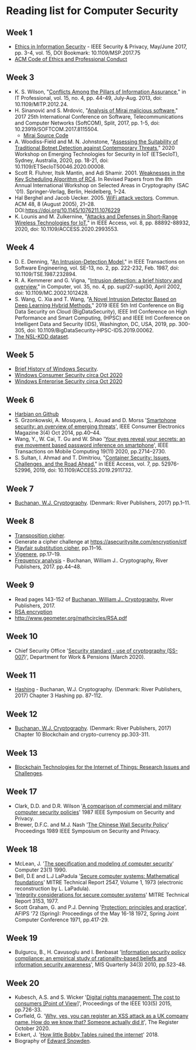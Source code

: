 # Reading list for Computer Security

## Week 1

- [Ethics in Information Security](https://www.computer.org/csdl/magazine/sp/2017/03/msp2017030003/13rRUILc8dI) - IEEE Security & Privacy, May/June 2017, pp. 3-4, vol. 15, DOI Bookmark: 10.1109/MSP.2017.75
- [ACM Code of Ethics and Professional Conduct](https://ethics.acm.org/)

## Week 3

- K. S. Wilson, "[Conflicts Among the Pillars of Information Assurance](https://ieeexplore.ieee.org/document/6152082)," in IT Professional, vol. 15, no. 4, pp. 44-49, July-Aug. 2013, doi: 10.1109/MITP.2012.24.
- H. Sinanović and S. Mrdovic, "[Analysis of Mirai malicious software](https://ieeexplore.ieee.org/document/8115504)," 2017 25th International Conference on Software, Telecommunications and Computer Networks (SoftCOM), Split, 2017, pp. 1-5, doi: 10.23919/SOFTCOM.2017.8115504.
  - [Mirai Source Code](https://github.com/jgamblin/Mirai-Source-Code)
- A. Woodiss-Field and M. N. Johnstone, "[Assessing the Suitability of Traditional Botnet Detection against Contemporary Threats](https://ieeexplore.ieee.org/document/9097759)," 2020 Workshop on Emerging Technologies for Security in IoT (ETSecIoT), Sydney, Australia, 2020, pp. 18-21, doi: 10.1109/ETSecIoT50046.2020.00008.
- Scott R. Fluhrer, Itsik Mantin, and Adi Shamir. 2001. [Weaknesses in the Key Scheduling Algorithm of RC4](https://dl.acm.org/doi/10.5555/646557.694759). In Revised Papers from the 8th Annual International Workshop on Selected Areas in Cryptography (SAC '01). Springer-Verlag, Berlin, Heidelberg, 1–24.
- Hal Berghel and Jacob Uecker. 2005. [WiFi attack vectors](https://dl.acm.org/doi/10.1145/1076211.1076229). Commun. ACM 48, 8 (August 2005), 21–28. DOI:https://doi.org/10.1145/1076211.1076229
- K. Lounis and M. Zulkernine, "[Attacks and Defenses in Short-Range Wireless Technologies for IoT](https://ieeexplore.ieee.org/abstract/document/9090905)," in IEEE Access, vol. 8, pp. 88892-88932, 2020, doi: 10.1109/ACCESS.2020.2993553.

## Week 4

- D. E. Denning, "[An Intrusion-Detection Model](https://ieeexplore.ieee.org/document/1702202)," in IEEE Transactions on Software Engineering, vol. SE-13, no. 2, pp. 222-232, Feb. 1987, doi: 10.1109/TSE.1987.232894.
- R. A. Kemmerer and G. Vigna, "[Intrusion detection: a brief history and overview](https://ieeexplore.ieee.org/document/1012428)," in Computer, vol. 35, no. 4, pp. supl27-supl30, April 2002, doi: 10.1109/MC.2002.1012428.
- S. Wang, C. Xia and T. Wang, "[A Novel Intrusion Detector Based on Deep Learning Hybrid Methods](https://ieeexplore.ieee.org/document/8819467)," 2019 IEEE 5th Intl Conference on Big Data Security on Cloud (BigDataSecurity), IEEE Intl Conference on High Performance and Smart Computing, (HPSC) and IEEE Intl Conference on Intelligent Data and Security (IDS), Washington, DC, USA, 2019, pp. 300-305, doi: 10.1109/BigDataSecurity-HPSC-IDS.2019.00062.
- [The NSL-KDD dataset](https://www.unb.ca/cic/datasets/nsl.html).

## Week 5

- [Brief History of Windows Security](https://web.archive.org/web/20201007124103/https://resources.infosecinstitute.com/category/certifications-training/securing-windows-ten/windows-ten-security/windows-os-security-brief-history/).
- [Windows Consumer Security circa Oct 2020](https://web.archive.org/web/20201001021650/https://www.microsoft.com/en-us/windows/comprehensive-security)
- [Windows Enterprise Security circa Oct 2020](https://web.archive.org/web/20200611221008/https://docs.microsoft.com/en-us/windows/security/)

## Week 6

- [Harbian on Github](https://github.com/hardenedlinux/harbian-audit)
- S. Grzonkowski, A. Mosquera, L. Aouad and D. Morss '[Smartphone security: an overview of emerging threats](https://ieeexplore.ieee.org/document/6914660/)', IEEE Consumer Electronics Magazine 3(4) Oct 2014, pp.40–44.
- Wang, Y., W. Cai, T. Gu and W. Shao '[Your eyes reveal your secrets: an eye movement based password inference on smartphone](https://ieeexplore.ieee.org/document/8798759)', IEEE Transactions on Mobile Computing 19(11) 2020, pp.2714–2730.
- S. Sultan, I. Ahmad and T. Dimitriou, "[Container Security: Issues, Challenges, and the Road Ahead](https://ieeexplore.ieee.org/document/8693491)," in IEEE Access, vol. 7, pp. 52976-52996, 2019, doi: 10.1109/ACCESS.2019.2911732.

## Week 7

- [Buchanan, W.J. Cryptography](https://ebookcentral.proquest.com/lib/londonww/detail.action?docID=5050193). (Denmark: River Publishers, 2017) pp.1–11.

## Week 8

- [Transposition cipher](https://en.wikipedia.org/wiki/Transposition_cipher).
- Generate a cipher challenge at https://asecuritysite.com/encryption/ctf
- [Playfair substitution cipher](https://ebookcentral.proquest.com/lib/londonww/detail.action?docID=5050193), pp.11–16.
- [Vigenere](https://ebookcentral.proquest.com/lib/londonww/detail.action?docID=5050193), pp.17–19.
- [Frequency analysis](https://ebookcentral.proquest.com/lib/londonww/detail.action?docID=5050193) - Buchanan, William J.. Cryptography, River Publishers, 2017. pp.44–48.

## Week 9

- Read pages 143-152 of [Buchanan, William J.. Cryptography](https://ebookcentral.proquest.com/lib/londonww/detail.action?docID=5050193), River Publishers, 2017.
- [RSA encryption](https://brilliant.org/wiki/rsa-encryption/)
- http://www.geometer.org/mathcircles/RSA.pdf

## Week 10

- Chief Security Office '[Security standard - use of cryptography (SS-007)](https://assets.publishing.service.gov.uk/government/uploads/system/uploads/attachment_data/file/882760/dwp-ss007-security-standard-use-of-cryptography-v1.1.pdf)', Department for Work & Pensions (March 2020).

## Week 11

- [Hashing](https://ebookcentral.proquest.com/lib/londonww/detail.action?docID=5050193) - Buchanan, W.J. Cryptography. (Denmark: River Publishers, 2017) Chapter 3 Hashing pp. 87-112.

## Week 12

- [Buchanan, W.J. Cryptography](https://ebookcentral.proquest.com/lib/londonww/detail.action?docID=5050193). (Denmark: River Publishers, 2017) Chapter 10 Blockchain and crypto-currency pp.303-311.

## Week 13

- [Blockchain Technologies for the Internet of Things: Research Issues and Challenges](https://ieeexplore.ieee.org/document/8543246).

## Week 17

- Clark, D.D. and D.R. Wilson '[A comparison of commercial and military computer security policies](https://ieeexplore.ieee.org/document/6234890)' 1987 IEEE Symposium on Security and Privacy.
- Brewer, D.F.C. and M.J. Nash '[The Chinese Wall Security Policy](https://ieeexplore.ieee.org/document/36295)' Proceedings 1989 IEEE Symposium on Security and Privacy.

## Week 18

- McLean, J. '[The specification and modeling of computer security](https://ieeexplore.ieee.org/document/48795)' Computer 23(1) 1990.
- Bell, D.E and L.J LaPadula '[Secure computer systems: Mathematical foundations](http://www-personal.umich.edu/~cja/LPS12b/refs/belllapadula1.pdf)' MITRE Technical Report 2547, Volume 1, 1973 (electronic reconstruction by L. LaPadula).
- '[Integrity considerations for secure computer systems](https://ban.ai/multics/doc/a039324.pdf)' MITRE Technical Report 3153, 1977.
- Scott Graham, G. and P.J. Denning '[Protection: principles and practice](https://dl.acm.org/doi/abs/10.1145/1478873.1478928)', AFIPS '72 (Spring): Proceedings of the May 16-18 1972, Spring Joint Computer Conference 1971, pp.417-29.

## Week 19

- Bulgurcu, B., H. Cavusoglu and I. Benbasat '[Information security policy compliance: an empirical study of rationality-based beliefs and information security awareness](https://www.jstor.org/stable/25750690)', MIS Quarterly 34(3) 2010, pp.523-48.

## Week 20

- Kubesch, A.S. and S. Wicker '[Digital rights management: The cost to consumers [Point of View]](https://ieeexplore.ieee.org/document/7112268)', Proceedings of the IEEE 103(5) 2015, pp.726-33.
- Corfield, G. '[Why, yes, you can register an XSS attack as a UK company name. How do we know that? Someone actually did it](https://www.theregister.com/2020/10/30/companies_house_xss_silliness/)', The Register October 2020.
- Eckert, J. '[How little Bobby Tables ruined the internet](https://medium.com/@johnteckert/how-little-bobby-tables-ruined-the-internet-d714c20d2ce0)' 2018.
- Biography of [Edward Snowden](https://www.biography.com/activist/edward-snowden).
